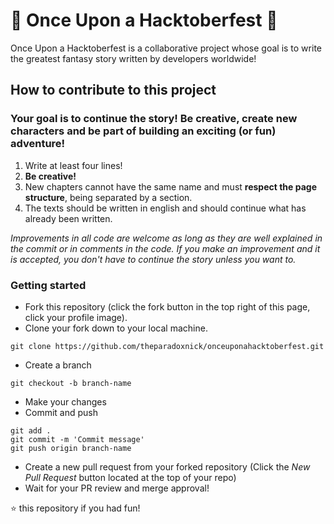 # :jack_o_lantern: Once Upon a Hacktoberfest :evergreen_tree:
Once Upon a Hacktoberfest is a collaborative project whose goal is to write the greatest fantasy story written by developers worldwide!

## How to contribute to this project

### Your goal is to continue the story! Be creative, create new characters and be part of building an exciting (or fun) adventure!

1. Write at least four lines!
2. **Be creative!**
3. New chapters cannot have the same name and must **respect the page structure**, being separated by a section.
4. The texts should be written in english and should continue what has already been written.

_Improvements in all code are welcome as long as they are well explained in the commit or in comments in the code. If you make an improvement and it is accepted, you don't have to continue the story unless you want to._

### Getting started

* Fork this repository (click the fork button in the top right of this page, click your profile image).
* Clone your fork down to your local machine.

```
git clone https://github.com/theparadoxnick/onceuponahacktoberfest.git
```

* Create a branch

```
git checkout -b branch-name
```

* Make your changes
* Commit and push

```
git add .
git commit -m 'Commit message'
git push origin branch-name
```
* Create a new pull request from your forked repository (Click the _New Pull Request_ button located at the top of your repo)
* Wait for your PR review and merge approval!

:star: this repository if you had fun!
